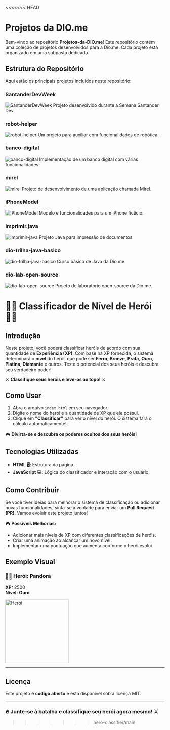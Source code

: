 <<<<<<< HEAD
# Projetos da DIO.me

Bem-vindo ao repositório **Projetos-da-DIO.me**! Este repositório contém uma coleção de projetos desenvolvidos para a Dio.me. Cada projeto está organizado em uma subpasta dedicada.

## Estrutura do Repositório

Aqui estão os principais projetos incluídos neste repositório:

### SantanderDevWeek
![SantanderDevWeek](imagens/santanderdevweek.png)
Projeto desenvolvido durante a Semana Santander Dev.

### robot-helper
![robot-helper](imagens/robot-helper.png)
Um projeto para auxiliar com funcionalidades de robótica.

### banco-digital
![banco-digital](imagens/banco-digital.png)
Implementação de um banco digital com várias funcionalidades.

### mirel
![mirel](imagens/mirel.png)
Projeto de desenvolvimento de uma aplicação chamada Mirel.

### iPhoneModel
![iPhoneModel](imagens/iphone-model.png)
Modelo e funcionalidades para um iPhone fictício.

### imprimir.java
![imprimir-java](imagens/imprimir-java.png)
Projeto Java para impressão de documentos.

### dio-trilha-java-basico
![dio-trilha-java-basico](imagens/dio-trilha-java-basico.png)
Curso básico de Java da Dio.me.

### dio-lab-open-source
![dio-lab-open-source](imagens/dio-lab-open-source.png)
Projeto de laboratório open-source da Dio.me.

# 🦸‍♂️ Classificador de Nível de Herói 🦸‍♀️

## Introdução

Neste projeto, você poderá classificar heróis de acordo com sua quantidade de **Experiência (XP)**. Com base na XP fornecida, o sistema determinará o **nível** do herói, que pode ser **Ferro**, **Bronze**, **Prata**, **Ouro**, **Platina**, **Diamante** e outros. Teste o potencial dos seus heróis e descubra seu verdadeiro poder!

⚔️ **Classifique seus heróis e leve-os ao topo!** ⚔️

## Como Usar

1. Abra o arquivo `index.html` em seu navegador.
2. Digite o nome do herói e a quantidade de XP que ele possui.
3. Clique em **"Classificar"** para ver o nível do herói. O sistema fará o cálculo automaticamente!

🎮 **Divirta-se e descubra os poderes ocultos dos seus heróis!**

## Tecnologias Utilizadas

- **HTML** 🖥️: Estrutura da página.
- **JavaScript** 💻: Lógica do classificador e interação com o usuário.

## Como Contribuir

Se você tiver ideias para melhorar o sistema de classificação ou adicionar novas funcionalidades, sinta-se à vontade para enviar um **Pull Request (PR)**. Vamos evoluir este projeto juntos!

🎮 **Possíveis Melhorias:**

- Adicionar mais níveis de XP com diferentes classificações de heróis.
- Criar uma animação ao alcançar um novo nível.
- Implementar uma pontuação que aumenta conforme o herói evolui.

## Exemplo Visual

### 🦸‍♂️ **Herói: Pandora**
**XP:** 2500  
**Nível:** **Ouro**

<img src="https://i.pinimg.com/736x/e5/4a/18/e54a18577185cff5ba34f3cf08e5b130.jpg" alt="Herói" width="200"/>

---

## Licença

Este projeto é **código aberto** e está disponível sob a licença MIT.

---

### 🔥 **Junte-se à batalha e classifique seu herói agora mesmo!** ⚔️
>>>>>>> hero-classifier/main
